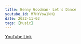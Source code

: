 ```yaml
---
title: Benny Goodman- Let's Dance
youtube_id: M7HYVow1kHQ
date: 2022-11-03
tags: [Music]
---
```



[YouTube Link](https://www.youtube.com/watch?v=M7HYVow1kHQ)
